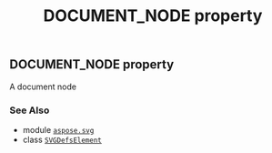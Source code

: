 ﻿---
title: DOCUMENT_NODE property
second_title: Aspose.SVG for Python via .NET API References
description: 
type: docs
weight: 490
url: /python-net/aspose.svg/svgdefselement/document_node/
is_root: false
---

## DOCUMENT_NODE property


A document node

### See Also
* module [`aspose.svg`](../../)
* class [`SVGDefsElement`](/svg/python-net/aspose.svg/svgdefselement)
